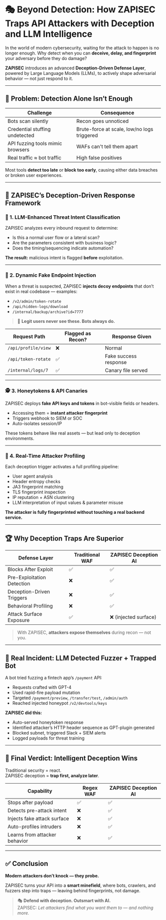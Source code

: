 # 🎭 Beyond Detection: How ZAPISEC Traps API Attackers with Deception and LLM Intelligence

In the world of modern cybersecurity, waiting for the attack to happen is no longer enough. Why detect when you can **deceive, delay, and fingerprint** your adversary before they do damage?

**ZAPISEC** introduces an advanced **Deception-Driven Defense Layer**, powered by Large Language Models (LLMs), to actively shape adversarial behavior — not just respond to it.

---

## 🧨 Problem: Detection Alone Isn’t Enough

| Challenge                        | Consequence                                  |
|----------------------------------|----------------------------------------------|
| Bots scan silently               | Recon goes unnoticed                         |
| Credential stuffing undetected  | Brute-force at scale, low/no logs triggered  |
| API fuzzing tools mimic browsers| WAFs can't tell them apart                   |
| Real traffic ≈ bot traffic       | High false positives                         |

Most tools **detect too late** or **block too early**, causing either data breaches or broken user experiences.

---

## 🎯 ZAPISEC’s Deception-Driven Response Framework

### 🧠 1. LLM-Enhanced Threat Intent Classification

ZAPISEC analyzes every inbound request to determine:

- Is this a normal user flow or a lateral scan?
- Are the parameters consistent with business logic?
- Does the timing/sequencing indicate automation?

**The result:** malicious intent is flagged **before** exploitation.

---

### 🧱 2. Dynamic Fake Endpoint Injection

When a threat is suspected, ZAPISEC **injects decoy endpoints** that don’t exist in real codebase — examples:

- `/v2/admin/token-rotate`
- `/api/hidden-logs/download`
- `/internal/backup/archive?id=7777`

> 🧪 **Legit users never see these. Bots always do.**

| Request Path            | Flagged as Recon? | Response Given         |
|-------------------------|-------------------|-------------------------|
| `/api/profile/view`     | ❌                | Normal                  |
| `/api/token-rotate`     | ✅                | Fake success response   |
| `/internal/logs/7`      | ✅                | Canary file served      |

---

### 🕵️ 3. Honeytokens & API Canaries

ZAPISEC deploys **fake API keys and tokens** in bot-visible fields or headers.

- Accessing them = **instant attacker fingerprint**
- Triggers webhook to SIEM or SOC
- Auto-isolates session/IP

These tokens behave like real assets — but lead only to deception environments.

---

### 🔁 4. Real-Time Attacker Profiling

Each deception trigger activates a full profiling pipeline:

- User agent analysis
- Header entropy checks
- JA3 fingerprint matching
- TLS fingerprint inspection
- IP reputation + ASN clustering
- LLM interpretation of input values & parameter misuse

**The attacker is fully fingerprinted without touching a real backend service.**

---

## 🏆 Why Deception Traps Are Superior

| Defense Layer               | Traditional WAF  | ZAPISEC Deception AI |
|----------------------------|------------------|-----------------------|
| Blocks After Exploit       | ✅               | ✅                    |
| Pre-Exploitation Detection | ❌               | ✅                    |
| Deception-Driven Triggers  | ❌               | ✅                    |
| Behavioral Profiling       | ❌               | ✅                    |
| Attack Surface Exposure    | ✅               | ❌ (injected surface) |

> With ZAPISEC, **attackers expose themselves** during recon — not you.

---

## 🧪 Real Incident: LLM Detected Fuzzer + Trapped Bot

A bot tried fuzzing a fintech app’s `/payment` API:

- Requests crafted with GPT-4
- Used rapid-fire payload mutation
- Targeted `/payment/preview`, `/transfer/test`, `/admin/auth`
- Reached injected honeypot `/v2/devtools/keys`

**ZAPISEC did this:**

- Auto-served honeytoken response
- Identified attacker’s HTTP header sequence as GPT-plugin generated
- Blocked subnet, triggered Slack + SIEM alerts
- Logged payloads for threat training

---

## 🧠 Final Verdict: Intelligent Deception Wins

Traditional security = react.  
ZAPISEC deception = **trap first, analyze later**.

| Capability                    | Regex WAF      | ZAPISEC Deception AI |
|------------------------------|----------------|-----------------------|
| Stops after payload          | ✅             | ✅                    |
| Detects pre-attack intent    | ❌             | ✅                    |
| Injects fake attack surface  | ❌             | ✅                    |
| Auto-profiles intruders      | ❌             | ✅                    |
| Learns from attacker behavior| ❌             | ✅                    |

---

## ✅ Conclusion

**Modern attackers don’t knock — they probe.**

ZAPISEC turns your API into a **smart minefield**, where bots, crawlers, and fuzzers step into traps — leaving behind fingerprints, not damage.

> 🎭 **Defend with deception. Outsmart with AI.**  
> ZAPISEC: *Let attackers find what you want them to — and nothing more.*
